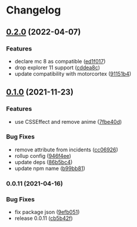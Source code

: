 # Changelog

## [0.2.0](https://github.com/donkeyclip/motorcortex-backgrounds/compare/v0.1.0...v0.2.0) (2022-04-07)


### Features

* declare mc 8 as compatible ([ed1f017](https://github.com/donkeyclip/motorcortex-backgrounds/commit/ed1f0173c2d9de941a9767cc2109017dc67b5874))
* drop explorer 11 support ([cddea8c](https://github.com/donkeyclip/motorcortex-backgrounds/commit/cddea8cf6c2b5777930a0c478ad045736af5f498))
* update compatibility with motorcortex ([91151b4](https://github.com/donkeyclip/motorcortex-backgrounds/commit/91151b44172a951514af16e99620b0282d8a67e1))

## [0.1.0](https://www.github.com/donkeyclip/motorcortex-backgrounds/compare/v0.0.11...v0.1.0) (2021-11-23)


### Features

* use CSSEffect and remove anime ([7fbe40d](https://www.github.com/donkeyclip/motorcortex-backgrounds/commit/7fbe40dcde89fcbd46ff794e3021d6fca59df18a))


### Bug Fixes

* remove attribute from incidents ([cc06926](https://www.github.com/donkeyclip/motorcortex-backgrounds/commit/cc06926ca585fc9a437e00584bb44e6074ccf871))
* rollup config ([946f4ee](https://www.github.com/donkeyclip/motorcortex-backgrounds/commit/946f4ee7f3e9fcba5ac7a566c89a30d61b4b09c2))
* update deps ([86b5bc4](https://www.github.com/donkeyclip/motorcortex-backgrounds/commit/86b5bc49f88c1af1f4341b379a916e1003bb730a))
* update npm name ([b99bb81](https://www.github.com/donkeyclip/motorcortex-backgrounds/commit/b99bb81da635360935d1b50464a89ad4e1653452))

### 0.0.11 (2021-04-16)


### Bug Fixes

* fix package json ([9efb051](https://www.github.com/kissmybutton/motorcortex-backgrounds/commit/9efb051322bd579b615a59bea13007720f003765))
* release 0.0.11 ([cb5b42f](https://www.github.com/kissmybutton/motorcortex-backgrounds/commit/cb5b42faa8af1312bc4d6e89b5198097f8dae798))
